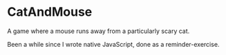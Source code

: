 # CatAndMouse

A game where a mouse runs away from a particularly scary cat.

Been a while since I wrote native JavaScript, done as a reminder-exercise.